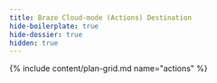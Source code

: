 ```yaml
---
title: Braze Cloud-mode (Actions) Destination
hide-boilerplate: true
hide-dossier: true
hidden: true
---
```

{% include content/plan-grid.md name="actions" %}